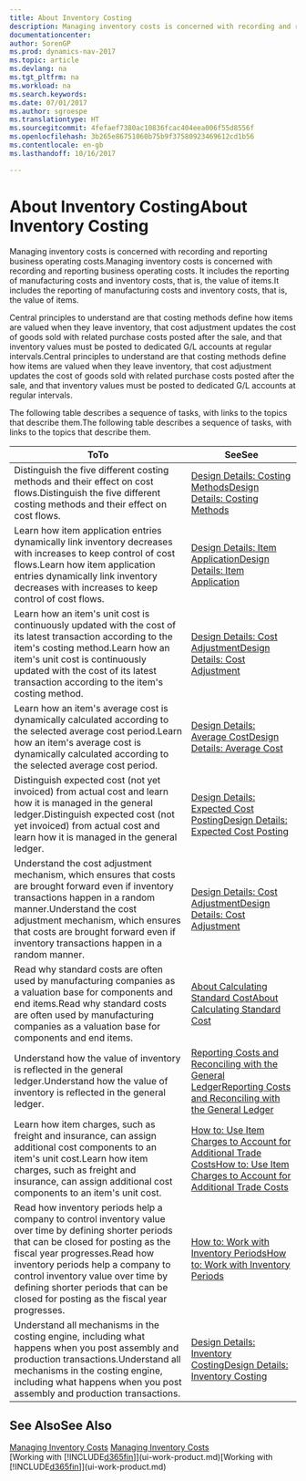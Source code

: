 ```yaml
---
title: About Inventory Costing
description: Managing inventory costs is concerned with recording and reporting business operating costs. It includes the reporting of manufacturing costs and inventory costs, that is, the value of items.
documentationcenter: 
author: SorenGP
ms.prod: dynamics-nav-2017
ms.topic: article
ms.devlang: na
ms.tgt_pltfrm: na
ms.workload: na
ms.search.keywords: 
ms.date: 07/01/2017
ms.author: sgroespe
ms.translationtype: HT
ms.sourcegitcommit: 4fefaef7380ac10836fcac404eea006f55d8556f
ms.openlocfilehash: 3b265e86751060b75b9f37580923469612cd1b56
ms.contentlocale: en-gb
ms.lasthandoff: 10/16/2017

---
```

# <a name="about-inventory-costing"></a><span data-ttu-id="063a7-104">About Inventory Costing</span><span class="sxs-lookup"><span data-stu-id="063a7-104">About Inventory Costing</span></span>
<span data-ttu-id="063a7-105">Managing inventory costs is concerned with recording and reporting business operating costs.</span><span class="sxs-lookup"><span data-stu-id="063a7-105">Managing inventory costs is concerned with recording and reporting business operating costs.</span></span> <span data-ttu-id="063a7-106">It includes the reporting of manufacturing costs and inventory costs, that is, the value of items.</span><span class="sxs-lookup"><span data-stu-id="063a7-106">It includes the reporting of manufacturing costs and inventory costs, that is, the value of items.</span></span>  

 <span data-ttu-id="063a7-107">Central principles to understand are that costing methods define how items are valued when they leave inventory, that cost adjustment updates the cost of goods sold with related purchase costs posted after the sale, and that inventory values must be posted to dedicated G/L accounts at regular intervals.</span><span class="sxs-lookup"><span data-stu-id="063a7-107">Central principles to understand are that costing methods define how items are valued when they leave inventory, that cost adjustment updates the cost of goods sold with related purchase costs posted after the sale, and that inventory values must be posted to dedicated G/L accounts at regular intervals.</span></span>  

 <span data-ttu-id="063a7-108">The following table describes a sequence of tasks, with links to the topics that describe them.</span><span class="sxs-lookup"><span data-stu-id="063a7-108">The following table describes a sequence of tasks, with links to the topics that describe them.</span></span>   

|<span data-ttu-id="063a7-109">**To**</span><span class="sxs-lookup"><span data-stu-id="063a7-109">**To**</span></span>|<span data-ttu-id="063a7-110">**See**</span><span class="sxs-lookup"><span data-stu-id="063a7-110">**See**</span></span>|  
|------------|-------------|  
|<span data-ttu-id="063a7-111">Distinguish the five different costing methods and their effect on cost flows.</span><span class="sxs-lookup"><span data-stu-id="063a7-111">Distinguish the five different costing methods and their effect on cost flows.</span></span>|[<span data-ttu-id="063a7-112">Design Details: Costing Methods</span><span class="sxs-lookup"><span data-stu-id="063a7-112">Design Details: Costing Methods</span></span>](design-details-costing-methods.md)|  
|<span data-ttu-id="063a7-113">Learn how item application entries dynamically link inventory decreases with increases to keep control of cost flows.</span><span class="sxs-lookup"><span data-stu-id="063a7-113">Learn how item application entries dynamically link inventory decreases with increases to keep control of cost flows.</span></span>|[<span data-ttu-id="063a7-114">Design Details: Item Application</span><span class="sxs-lookup"><span data-stu-id="063a7-114">Design Details: Item Application</span></span>](design-details-item-application.md)|  
|<span data-ttu-id="063a7-115">Learn how an item's unit cost is continuously updated with the cost of its latest transaction according to the item's costing method.</span><span class="sxs-lookup"><span data-stu-id="063a7-115">Learn how an item's unit cost is continuously updated with the cost of its latest transaction according to the item's costing method.</span></span>|[<span data-ttu-id="063a7-116">Design Details: Cost Adjustment</span><span class="sxs-lookup"><span data-stu-id="063a7-116">Design Details: Cost Adjustment</span></span>](design-details-cost-adjustment.md)|  
|<span data-ttu-id="063a7-117">Learn how an item's average cost is dynamically calculated according to the selected average cost period.</span><span class="sxs-lookup"><span data-stu-id="063a7-117">Learn how an item's average cost is dynamically calculated according to the selected average cost period.</span></span>|[<span data-ttu-id="063a7-118">Design Details: Average Cost</span><span class="sxs-lookup"><span data-stu-id="063a7-118">Design Details: Average Cost</span></span>](design-details-average-cost.md)|  
|<span data-ttu-id="063a7-119">Distinguish expected cost (not yet invoiced) from actual cost and learn how it is managed in the general ledger.</span><span class="sxs-lookup"><span data-stu-id="063a7-119">Distinguish expected cost (not yet invoiced) from actual cost and learn how it is managed in the general ledger.</span></span>|[<span data-ttu-id="063a7-120">Design Details: Expected Cost Posting</span><span class="sxs-lookup"><span data-stu-id="063a7-120">Design Details: Expected Cost Posting</span></span>](design-details-expected-cost-posting.md)|  
|<span data-ttu-id="063a7-121">Understand the cost adjustment mechanism, which ensures that costs are brought forward even if inventory transactions happen in a random manner.</span><span class="sxs-lookup"><span data-stu-id="063a7-121">Understand the cost adjustment mechanism, which ensures that costs are brought forward even if inventory transactions happen in a random manner.</span></span>|[<span data-ttu-id="063a7-122">Design Details: Cost Adjustment</span><span class="sxs-lookup"><span data-stu-id="063a7-122">Design Details: Cost Adjustment</span></span>](design-details-cost-adjustment.md)|  
|<span data-ttu-id="063a7-123">Read why standard costs are often used by manufacturing companies as a valuation base for components and end items.</span><span class="sxs-lookup"><span data-stu-id="063a7-123">Read why standard costs are often used by manufacturing companies as a valuation base for components and end items.</span></span>|[<span data-ttu-id="063a7-124">About Calculating Standard Cost</span><span class="sxs-lookup"><span data-stu-id="063a7-124">About Calculating Standard Cost</span></span>](finance-about-calculating-standard-cost.md)|  
|<span data-ttu-id="063a7-125">Understand how the value of inventory is reflected in the general ledger.</span><span class="sxs-lookup"><span data-stu-id="063a7-125">Understand how the value of inventory is reflected in the general ledger.</span></span>|[<span data-ttu-id="063a7-126">Reporting Costs and Reconciling with the General Ledger</span><span class="sxs-lookup"><span data-stu-id="063a7-126">Reporting Costs and Reconciling with the General Ledger</span></span>](finance-report-costs-and-reconcile-with-the-general-ledger.md)|  
|<span data-ttu-id="063a7-127">Learn how item charges, such as freight and insurance, can assign additional cost components to an item's unit cost.</span><span class="sxs-lookup"><span data-stu-id="063a7-127">Learn how item charges, such as freight and insurance, can assign additional cost components to an item's unit cost.</span></span>|[<span data-ttu-id="063a7-128">How to: Use Item Charges to Account for Additional Trade Costs</span><span class="sxs-lookup"><span data-stu-id="063a7-128">How to: Use Item Charges to Account for Additional Trade Costs</span></span>](payables-how-assign-item-charges.md)|  
|<span data-ttu-id="063a7-129">Read how inventory periods help a company to control inventory value over time by defining shorter periods that can be closed for posting as the fiscal year progresses.</span><span class="sxs-lookup"><span data-stu-id="063a7-129">Read how inventory periods help a company to control inventory value over time by defining shorter periods that can be closed for posting as the fiscal year progresses.</span></span>|[<span data-ttu-id="063a7-130">How to: Work with Inventory Periods</span><span class="sxs-lookup"><span data-stu-id="063a7-130">How to: Work with Inventory Periods</span></span>](finance-how-to-work-with-inventory-periods.md)|  
|<span data-ttu-id="063a7-131">Understand all mechanisms in the costing engine, including what happens when you post assembly and production transactions.</span><span class="sxs-lookup"><span data-stu-id="063a7-131">Understand all mechanisms in the costing engine, including what happens when you post assembly and production transactions.</span></span>|[<span data-ttu-id="063a7-132">Design Details: Inventory Costing</span><span class="sxs-lookup"><span data-stu-id="063a7-132">Design Details: Inventory Costing</span></span>](design-details-inventory-costing.md)|

## <a name="see-also"></a><span data-ttu-id="063a7-133">See Also</span><span class="sxs-lookup"><span data-stu-id="063a7-133">See Also</span></span>
<span data-ttu-id="063a7-134">[Managing Inventory Costs](finance-manage-inventory-costs.md)  </span><span class="sxs-lookup"><span data-stu-id="063a7-134">[Managing Inventory Costs](finance-manage-inventory-costs.md)  </span></span>  
<span data-ttu-id="063a7-135">[Working with [!INCLUDE[d365fin](includes/d365fin_md.md)]](ui-work-product.md)</span><span class="sxs-lookup"><span data-stu-id="063a7-135">[Working with [!INCLUDE[d365fin](includes/d365fin_md.md)]](ui-work-product.md)</span></span>

